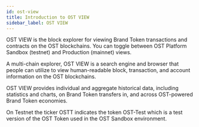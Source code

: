 ```yaml
---
id: ost-view
title: Introduction to OST VIEW
sidebar_label: OST VIEW
---
```


OST VIEW is the block explorer for viewing Brand Token transactions and contracts on the OST blockchains. You can toggle between OST Platform Sandbox (testnet) and Production (mainnet) views.

A multi-chain explorer, OST VIEW is a search engine and browser that people can utilize to view human-readable block, transaction, and account information on the OST blockchains.

OST VIEW provides individual and aggregate historical data, including statistics and charts, on Brand Token transfers in, and across OST-powered Brand Token economies.

On Testnet the ticker OSTT indicates the token OST-Test which is a test version of the OST Token used in the OST Sandbox environment.
